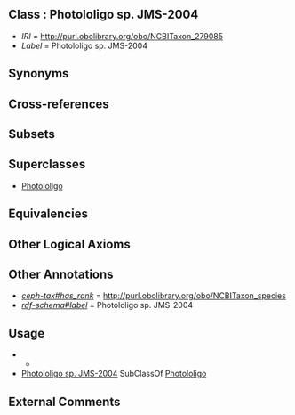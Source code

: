 
## Class : Photololigo sp. JMS-2004

 * *IRI* = http://purl.obolibrary.org/obo/NCBITaxon_279085
 * *Label* = Photololigo sp. JMS-2004

## Synonyms


## Cross-references


## Subsets


## Superclasses

 * [Photololigo](../../NCBITaxon/42/NCBITaxon_215442.md)

## Equivalencies


## Other Logical Axioms


## Other Annotations

 * *[ceph-tax#has_rank](../../ceph-tax#has/nk/ceph-tax#has_rank.md)* = http://purl.obolibrary.org/obo/NCBITaxon_species
 * *[rdf-schema#label](../../el/rdf-schema#label.md)* = Photololigo sp. JMS-2004

## Usage

 * -
 * [Photololigo sp. JMS-2004](../../NCBITaxon/85/NCBITaxon_279085.md) SubClassOf [Photololigo](../../NCBITaxon/42/NCBITaxon_215442.md)

## External Comments

